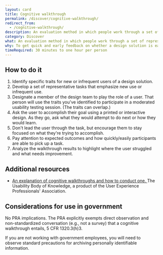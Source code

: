 ```yaml
---
layout: card
title: Cognitive walkthrough
permalink: /discover/cognitive-walkthrough/
redirect_from:
  - /cognitive-walkthrough/
description: An evaluation method in which people work through a set of representative tasks and ask questions about the task as they go.
category: Discover
what: An evaluation method in which people work through a set of representative tasks and ask questions about the task as they go.
why: To get quick and early feedback on whether a design solution is easy for a new or infrequent user to learn, and why it is or isn’t easy. This method is useful for catching big issues at any stage in the design process when you don't have access to real users, but it is not a substitute for user evaluation.
timeRequired: 30 minutes to one hour per person
---
```


## How to do it

1. Identify specific traits for new or infrequent users of a design solution.
1. Develop a set of representative tasks that emphasize new use or infrequent use.
1. Designate a member of the design team to play the role of a user. That person will use the traits you've identified to participate in a moderated usability testing session. (The traits can overlap.)
1. Ask the user to accomplish their goal using a printed or interactive design. As they go, ask what they would attempt to do next or how they would learn.
  1. Don't lead the user through the task, but encourage them to stay focused on what they're trying to accomplish.
  1. Pay attention to expected outcomes and how quickly/easily participants are able to pick up a task.
1. Analyze the walkthrough results to highlight where the user struggled and what needs improvement.

<section class="method--section method--section--additional-resources" markdown="1">

## Additional resources

- <a href="http://www.usabilitybok.org/cognitive-walkthrough" class="usa-link">
      An explanation of cognitive walkthroughs and how to conduct one.
    </a> The Usability Body of Knowledge, a product of the User Experience Professionals' Association.

</section>

<section class="method--section method--section--government-considerations" markdown="1" >

## Considerations for use in government

No PRA implications. The PRA explicitly exempts direct observation and non-standardized conversation (e.g., not a survey) that a cognitive walkthrough entails, 5 CFR 1320.3(h)3.

If you are not working with government employees, you will need to observe standard precautions for archiving personally identifiable information.
</section>
